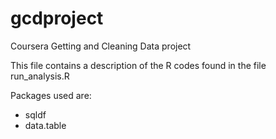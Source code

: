 gcdproject
==========

Coursera Getting and Cleaning Data project

This file contains a description of the R codes found in the file run_analysis.R

Packages used are:
+ sqldf
+ data.table
